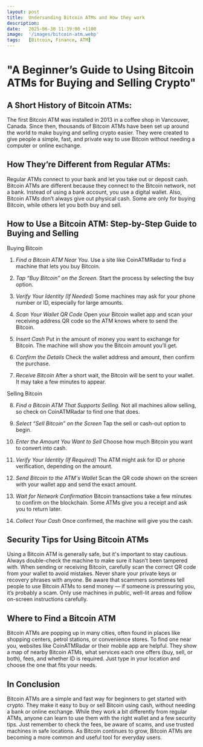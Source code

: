 ```yaml
---
layout: post
title:  Undersanding Bitcoin ATMs and How they work
description:
date:   2025-06-30 11:39:00 +1100
image:  '/images/bitcoin-atm.webp'
tags:   [Bitcoin, Finance, ATM]
---
```


# "A Beginner’s Guide to Using Bitcoin ATMs for Buying and Selling Crypto"
## A Short History of Bitcoin ATMs:
The first Bitcoin ATM was installed in 2013 in a coffee shop in Vancouver, Canada. Since then, thousands of Bitcoin ATMs have been set up around the world to make buying and selling crypto easier. They were created to give people a simple, fast, and private way to use Bitcoin without needing a computer or online exchange.
## How They’re Different from Regular ATMs:
Regular ATMs connect to your bank and let you take out or deposit cash. Bitcoin ATMs are different because they connect to the Bitcoin network, not a bank. Instead of using a bank account, you use a digital wallet. Also, Bitcoin ATMs don’t always give out physical cash. Some are only for buying Bitcoin, while others let you both buy and sell.
## How to Use a Bitcoin ATM: Step-by-Step Guide to Buying and Selling
Buying Bitcoin
1. *Find a Bitcoin ATM Near You.*
Use a site like CoinATMRadar to find a machine that lets you buy Bitcoin.

2. *Tap “Buy Bitcoin” on the Screen.* Start the process by selecting the buy option.

3. *Verify Your Identity (If Needed)* Some machines may ask for your phone number or ID, especially for large amounts.

4. *Scan Your Wallet QR Code* Open your Bitcoin wallet app and scan your receiving address QR code so the ATM knows where to send the Bitcoin.

5. *Insert Cash* Put in the amount of money you want to exchange for Bitcoin. The machine will show you the Bitcoin amount you’ll get.

6. *Confirm the Details* Check the wallet address and amount, then confirm the purchase.

7. *Receive Bitcoin* After a short wait, the Bitcoin will be sent to your wallet. It may take a few minutes to appear.

Selling Bitcoin

8. *Find a Bitcoin ATM That Supports Selling.* Not all machines allow selling, so check on CoinATMRadar to find one that does.

9. *Select “Sell Bitcoin” on the Screen* Tap the sell or cash-out option to begin.

10. *Enter the Amount You Want to Sell* Choose how much Bitcoin you want to convert into cash.

11. *Verify Your Identity (If Required)* The ATM might ask for ID or phone verification, depending on the amount.

12. *Send Bitcoin to the ATM's Wallet* Scan the QR code shown on the screen with your wallet app and send the exact amount.

13. *Wait for Network Confirmation* Bitcoin transactions take a few minutes to confirm on the blockchain. Some ATMs give you a receipt and ask you to return later.

14. *Collect Your Cash* Once confirmed, the machine will give you the cash.

## Security Tips for Using Bitcoin ATMs
Using a Bitcoin ATM is generally safe, but it's important to stay cautious. Always double-check the machine to make sure it hasn’t been tampered with. When sending or receiving Bitcoin, carefully scan the correct QR code from your wallet to avoid mistakes. Never share your private keys or recovery phrases with anyone. Be aware that scammers sometimes tell people to use Bitcoin ATMs to send money — if someone is pressuring you, it’s probably a scam. Only use machines in public, well-lit areas and follow on-screen instructions carefully.
## Where to Find a Bitcoin ATM
Bitcoin ATMs are popping up in many cities, often found in places like shopping centers, petrol stations, or convenience stores. To find one near you, websites like CoinATMRadar or their mobile app are helpful. They show a map of nearby Bitcoin ATMs, what services each one offers (buy, sell, or both), fees, and whether ID is required. Just type in your location and choose the one that fits your needs.
## In Conclusion
Bitcoin ATMs are a simple and fast way for beginners to get started with crypto. They make it easy to buy or sell Bitcoin using cash, without needing a bank or online exchange. While they work a bit differently from regular ATMs, anyone can learn to use them with the right wallet and a few security tips. Just remember to check the fees, be aware of scams, and use trusted machines in safe locations. As Bitcoin continues to grow, Bitcoin ATMs are becoming a more common and useful tool for everyday users.